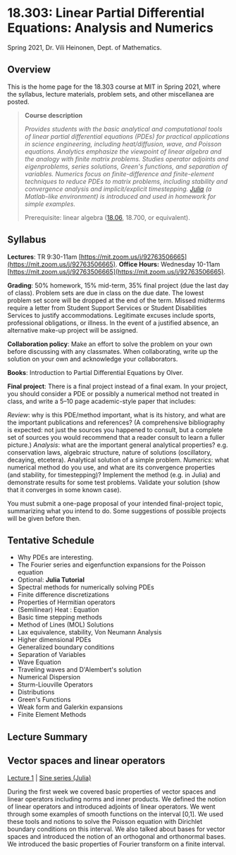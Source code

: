 # 18.303: Linear Partial Differential Equations: Analysis and Numerics

Spring 2021, Dr. Vili Heinonen, Dept. of Mathematics.

Overview
--------

This is the home page for the 18.303 course at MIT in Spring 2021, where the syllabus, lecture materials, problem sets, and other miscellanea are posted.

> **Course description**
>
> _Provides students with the basic analytical and computational tools of linear partial differential equations (PDEs) for practical applications in science engineering, including heat/diffusion, wave, and Poisson equations. Analytics emphasize the viewpoint of linear algebra and the analogy with finite matrix problems. Studies operator adjoints and eigenproblems, series solutions, Green's functions, and separation of variables. Numerics focus on finite-difference and finite-element techniques to reduce PDEs to matrix problems, including stability and convergence analysis and implicit/explicit timestepping. [Julia](http://julialang.org/) (a Matlab-like environment) is introduced and used in homework for simple examples._
>
> Prerequisite: linear algebra ([18.06](http://web.mit.edu/18.06), 18.700, or equivalent).

Syllabus
--------

**Lectures**: TR 9:30-11am [https://mit.zoom.us/j/92763506665](https://mit.zoom.us/j/92763506665). 
**Office Hours:** Wednesday 10-11am [https://mit.zoom.us/j/92763506665](https://mit.zoom.us/j/92763506665).

**Grading**: 50% homework, 15% mid-term, 35% final project
(due the last day of class). Problem sets are due in class on the due date.
The lowest problem set score will be dropped at the end of the term. Missed
midterms require a letter from Student Support Services or Student Disabilities
Services to justify accommodations. Legitimate excuses include sports,
professional obligations, or illness. In the event of a justified absence, an
alternative make-up project will be assigned.

**Collaboration policy**: Make an effort to solve the problem on your own before
discussing with any classmates. When collaborating, write up the solution on
your own and acknowledge your collaborators.

**Books**: Introduction to Partial Differential Equations by Olver.

**Final project**: There is a final project instead of a final exam. In your project,
you should consider a PDE or possibly a numerical
method not treated in class, and write a 5–10 page academic-style paper that
includes:

*Review*: why is this PDE/method important, what is its history, and what are
the important publications and references? (A comprehensive bibliography is
expected: not just the sources you happened to consult, but a complete set of
sources you would recommend that a reader consult to learn a fuller picture.)
*Analysis*: what are the important general analytical properties? e.g.
conservation laws, algebraic structure, nature of solutions (oscillatory,
decaying, etcetera). Analytical solution of a simple problem.
*Numerics*: what numerical method do you use, and what are its convergence
properties (and stability, for timestepping)? Implement the method (e.g. in
Julia) and demonstrate results for some test problems. Validate your solution
(show that it converges in some known case).

You must submit a one-page proposal of your intended final-project topic,
summarizing what you intend to do. Some suggestions of
possible projects will be given before then.

Tentative Schedule
--------------------

- Why PDEs are interesting.
- The Fourier series and eigenfunction expansions for the Poisson equation
- Optional: **Julia Tutorial**
- Spectral methods for numerically solving PDEs
- Finite difference discretizations
- Properties of Hermitian operators
- (Semilinear) Heat : Equation
- Basic time stepping methods
- Method of Lines (MOL) Solutions
- Lax equivalence, stability, Von Neumann Analysis
- Higher dimensional PDEs
- Generalized boundary conditions
- Separation of Variables
- Wave Equation
- Traveling waves and D'Alembert's solution
- Numerical Dispersion
- Sturm-Liouville Operators
- Distributions
- Green's Functions
- Weak form and Galerkin expansions
- Finite Element Methods

Lecture Summary
-------------------

## Vector spaces and linear operators
[Lecture 1](https://github.com/mitmath/18303/blob/master/lecture_notes/lecture01/lecture01.pdf) | [Sine series (Julia)](https://github.com/mitmath/18303/blob/master/julia/Sine-series.ipynb)

During the first week we covered basic properties of vector spaces and linear operators including norms and inner products. We defined the notion of linear operators and introduced adjoints of linear operators. We went through some examples of smooth functions on the interval \[0,1\]. We used these tools and notions to solve the Poisson equation with Dirichlet boundary conditions on this interval. We also talked about bases for vector spaces and introduced the notion of an orthogonal and orthonormal bases. We introduced the basic properties of Fourier transform on a finite interval.
